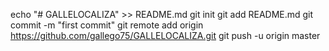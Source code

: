 echo "# GALLELOCALIZA" >> README.md
git init
git add README.md
git commit -m "first commit"
git remote add origin https://github.com/gallego75/GALLELOCALIZA.git
git push -u origin master